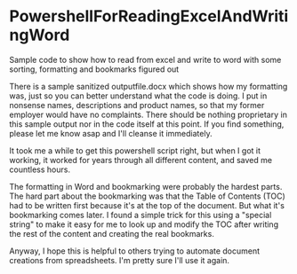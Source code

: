 # PowershellForReadingExcelAndWritingWord
Sample code to show how to read from excel and write to word with some sorting, formatting and bookmarks figured out

There is a sample sanitized outputfile.docx which shows how my formatting was, just so you can better understand what the code is doing. I put in nonsense names, descriptions and product names, so that my former employer would have no complaints. There should be nothing proprietary in this sample output nor in the code itself at this point. If you find something, please let me know asap and I'll cleanse it immediately. 

It took me a while to get this powershell script right, but when I got it working, it worked for years through all different content, and saved me countless hours.

The formatting in Word and bookmarking were probably the hardest parts. The hard part about the bookmarking was that the Table of Contents (TOC) had to be written first because it's at the top of the document. But what it's bookmarking comes later. I found a simple trick for this using a "special string" to make it easy for me to look up and modify the TOC after writing the rest of the content and creating the real bookmarks.

Anyway, I hope this is helpful to others trying to automate document creations from spreadsheets. I'm pretty sure I'll use it again. 
